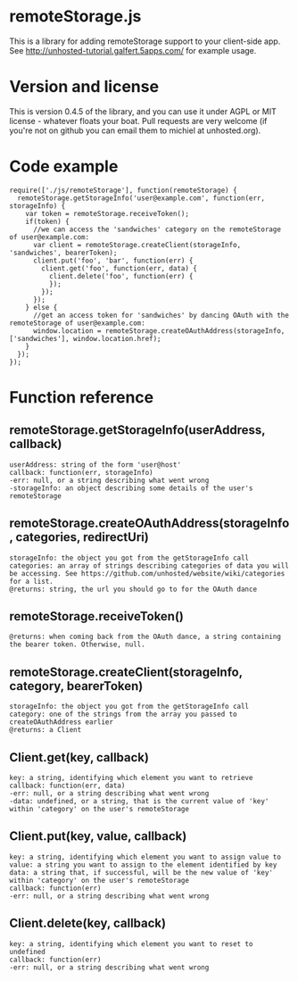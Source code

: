 remoteStorage.js
================

This is a library for adding remoteStorage support to your client-side app. See http://unhosted-tutorial.galfert.5apps.com/ for example usage.

Version and license
=======
This is version 0.4.5 of the library, and you can use it under AGPL or MIT license - whatever floats your boat. Pull requests are very welcome (if you're not on github you can email them to michiel at unhosted.org).

Code example
=========

    require(['./js/remoteStorage'], function(remoteStorage) {
      remoteStorage.getStorageInfo('user@example.com', function(err, storageInfo) {
        var token = remoteStorage.receiveToken();
        if(token) {
          //we can access the 'sandwiches' category on the remoteStorage of user@example.com:
          var client = remoteStorage.createClient(storageInfo, 'sandwiches', bearerToken);
          client.put('foo', 'bar', function(err) {
            client.get('foo', function(err, data) {
              client.delete('foo', function(err) {
              });
            });
          });
        } else {
          //get an access token for 'sandwiches' by dancing OAuth with the remoteStorage of user@example.com:
          window.location = remoteStorage.createOAuthAddress(storageInfo, ['sandwiches'], window.location.href);
        }
      });
    });


Function reference
=======

remoteStorage.getStorageInfo(userAddress, callback)
-------

    userAddress: string of the form 'user@host'
    callback: function(err, storageInfo)
    -err: null, or a string describing what went wrong
    -storageInfo: an object describing some details of the user's remoteStorage

remoteStorage.createOAuthAddress(storageInfo, categories, redirectUri)
-------

    storageInfo: the object you got from the getStorageInfo call
    categories: an array of strings describing categories of data you will be accessing. See https://github.com/unhosted/website/wiki/categories for a list.
    @returns: string, the url you should go to for the OAuth dance

remoteStorage.receiveToken()
-------

    @returns: when coming back from the OAuth dance, a string containing the bearer token. Otherwise, null.

remoteStorage.createClient(storageInfo, category, bearerToken)
-------

    storageInfo: the object you got from the getStorageInfo call
    category: one of the strings from the array you passed to createOAuthAddress earlier
    @returns: a Client

Client.get(key, callback)
-------
    
    key: a string, identifying which element you want to retrieve
    callback: function(err, data)
    -err: null, or a string describing what went wrong
    -data: undefined, or a string, that is the current value of 'key' within 'category' on the user's remoteStorage

Client.put(key, value, callback)
-------

    key: a string, identifying which element you want to assign value to
    value: a string you want to assign to the element identified by key
    data: a string that, if successful, will be the new value of 'key' within 'category' on the user's remoteStorage
    callback: function(err)
    -err: null, or a string describing what went wrong

Client.delete(key, callback)
-------

    key: a string, identifying which element you want to reset to undefined
    callback: function(err)
    -err: null, or a string describing what went wrong

